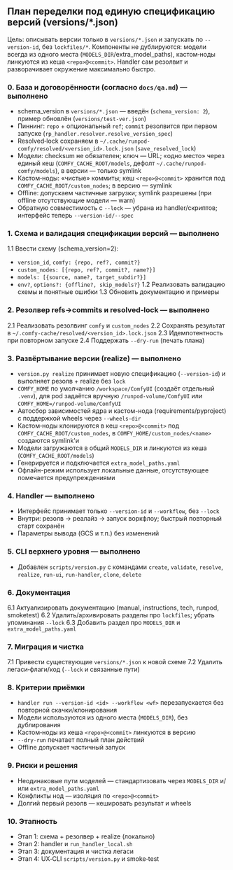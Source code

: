 ## План переделки под единую спецификацию версий (versions/\*.json)

Цель: описывать версии только в `versions/*.json` и запускать по `--version-id`, без `lockfiles/*`. Компоненты не дублируются: модели всегда из одного места (`MODELS_DIR`/extra_model_paths), кастом‑ноды линкуются из кеша `<repo>@<commit>`. Handler сам резолвит и разворачивает окружение максимально быстро.

### 0. База и договорённости (согласно `docs/qa.md`) — выполнено

-   schema_version в `versions/*.json` — введён (`schema_version: 2`), пример обновлён (`versions/test-ver.json`)
-   Пиннинг: `repo` + опциональный `ref`; `commit` резолвится при первом запуске (`rp_handler.resolver.resolve_version_spec`)
-   Resolved‑lock сохраняем в `~/.cache/runpod-comfy/resolved/<version_id>.lock.json` (`save_resolved_lock`)
-   Модели: checksum не обязателен; ключ — URL; «одно место» через единый кеш (`COMFY_CACHE_ROOT/models`, дефолт `~/.cache/runpod-comfy/models`), в версии — только symlink
-   Кастом‑ноды: «чистые» коммиты; кеш `<repo>@<commit>` хранится под `COMFY_CACHE_ROOT/custom_nodes`; в версию — symlink
-   Offline: допускаем частичные загрузки; symlink разрешены (при offline отсутствующие модели — warn)
-   Обратную совместимость с `--lock` — убрана из handler/скриптов; интерфейс теперь `--version-id/--spec`

### 1. Схема и валидация спецификации версий — выполнено

1.1 Ввести схему (schema_version=2):

-   `version_id`, `comfy: {repo, ref?, commit?}`
-   `custom_nodes: [{repo, ref?, commit?, name?}]`
-   `models: [{source, name?, target_subdir?}]`
-   `env?`, `options?: {offline?, skip_models?}`
    1.2 Реализовать валидацию схемы и понятные ошибки
    1.3 Обновить документацию и примеры

### 2. Резолвер refs→commits и resolved‑lock — выполнено

2.1 Реализовать резолвинг `comfy` и `custom_nodes`
2.2 Сохранять результат в `~/.comfy-cache/resolved/<version_id>.lock.json`
2.3 Идемпотентность при повторном запуске
2.4 Поддержать `--dry-run` (печать плана)

### 3. Развёртывание версии (realize) — выполнено

-   `version.py realize` принимает новую спецификацию (`--version-id`) и выполняет резолв + realize без `lock`
-   `COMFY_HOME` по умолчанию `/workspace/ComfyUI` (создаёт отдельный `.venv`), для pod задаётся вручную `/runpod-volume/ComfyUI` или `COMFY_HOME=/runpod-volume/ComfyUI`
-   Автосбор зависимостей ядра и кастом-нода (requirements/pyproject) с поддержкой wheels через `--wheels-dir`
-   Кастом‑ноды клонируются в кеш `<repo>@<commit>` под `COMFY_CACHE_ROOT/custom_nodes`, в `COMFY_HOME/custom_nodes/<name>` создаются symlink'и
-   Модели загружаются в общий `MODELS_DIR` и линкуются из кеша (`COMFY_CACHE_ROOT/models`)
-   Генерируется и подключается `extra_model_paths.yaml`
-   Офлайн-режим использует локальные данные, отсутствующее помечается предупреждениями

### 4. Handler — выполнено

-   Интерфейс принимает только `--version-id` и `--workflow`, без `--lock`
-   Внутри: резолв → реалайз → запуск воркфлоу; быстрый повторный старт сохранён
-   Параметры вывода (GCS и т.п.) без изменений

### 5. CLI верхнего уровня — выполнено

-   Добавлен `scripts/version.py` с командами `create`, `validate`, `resolve`, `realize`, `run-ui`, `run-handler`, `clone`, `delete`

### 6. Документация

6.1 Актуализировать документацию (manual, instructions, tech, runpod, smoketest)
6.2 Удалить/архивировать разделы про `lockfiles`; убрать упоминания `--lock`
6.3 Добавить раздел про `MODELS_DIR` и `extra_model_paths.yaml`

### 7. Миграция и чистка

7.1 Привести существующие `versions/*.json` к новой схеме
7.2 Удалить легаси‑флаги/код (`--lock` и связанные пути)

### 8. Критерии приёмки

-   `handler run --version-id <id> --workflow <wf>` перезапускается без повторной скачки/клонирования
-   Модели используются из одного места (`MODELS_DIR`), без дублирования
-   Кастом‑ноды из кеша `<repo>@<commit>` линкуются в версию
-   `--dry-run` печатает полный план действий
-   Offline допускает частичный запуск

### 9. Риски и решения

-   Неодинаковые пути моделей — стандартизовать через `MODELS_DIR` и/или `extra_model_paths.yaml`
-   Конфликты нод — изоляция по `<repo>@<commit>`
-   Долгий первый резолв — кешировать результат и wheels

### 10. Этапность

-   Этап 1: схема + резолвер + realize (локально)
-   Этап 2: handler и `run_handler_local.sh`
-   Этап 3: документация и чистка легаси
-   Этап 4: UX‑CLI `scripts/version.py` и smoke‑test
